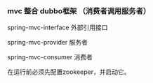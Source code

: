 ### mvc 整合 dubbo框架 （消费者调用服务者）

spring-mvc-interface 外部引用接口

spring-mvc-provider 服务者

spring-mvc-consumer 消费者


在运行前必须先配置zookeeper，并启动它。